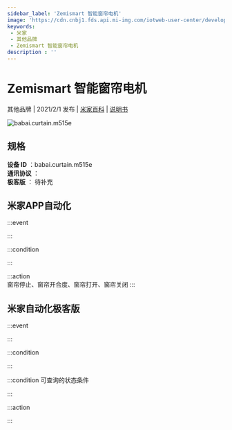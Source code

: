 ```yaml
---
sidebar_label: 'Zemismart 智能窗帘电机'
image: 'https://cdn.cnbj1.fds.api.mi-img.com/iotweb-user-center/developer_1679047840907sabLbWQR.png?GalaxyAccessKeyId=AKVGLQWBOVIRQ3XLEW&Expires=9223372036854775807&Signature=0reYmlp1ir2Htbv8KXSnyR+4KTg='
keywords: 
 - 米家
 - 其他品牌
 - Zemismart 智能窗帘电机
description : ''
---
```

# Zemismart 智能窗帘电机

其他品牌 | 2021/2/1 发布 | [米家百科](https://home.mi.com/webapp/content/baike/product/index.html?model=babai.curtain.m515e) | [说明书](https://home.mi.com/views/introduction.html?model=babai.curtain.m515e&region=cn)

![babai.curtain.m515e](https://cdn.cnbj1.fds.api.mi-img.com/iotweb-user-center/developer_1679047840907sabLbWQR.png?GalaxyAccessKeyId=AKVGLQWBOVIRQ3XLEW&Expires=9223372036854775807&Signature=0reYmlp1ir2Htbv8KXSnyR+4KTg=)

## 规格  
> 
**设备 ID** ：babai.curtain.m515e  
**通讯协议** ：  
**极客版**  ： 待补充 


## 米家APP自动化  

:::event  

:::

:::condition  

:::

:::action   
窗帘停止、窗帘开合度、窗帘打开、窗帘关闭
:::

## 米家自动化极客版  

:::event  

:::

:::condition  

:::

:::condition 可查询的状态条件  

:::

:::action  

:::

        
